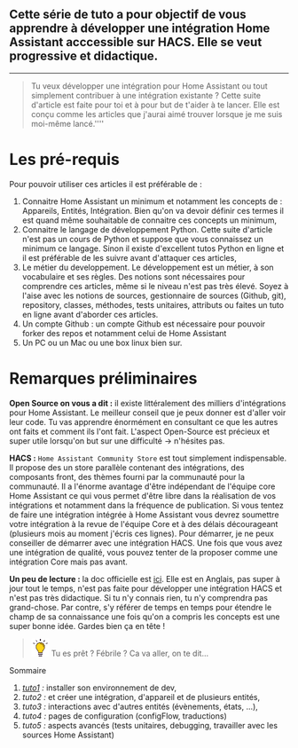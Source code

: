 
## Cette série de tuto a pour objectif de vous apprendre à développer une intégration Home Assistant acccessible sur HACS. Elle se veut progressive et didactique.

---
> Tu veux développer une intégration pour Home Assistant ou tout simplement contribuer à une intégration existante ? Cette suite d'article est faite pour toi et à pour but de t'aider à te lancer. Elle est conçu comme les articles que j'aurai aimé trouver lorsque je me suis moi-même lancé.''''

# Les pré-requis

Pour pouvoir utiliser ces articles il est préférable de :
1. Connaitre Home Assistant un minimum et notamment les concepts de : Appareils, Entités, Intégration. Bien qu'on va devoir définir ces termes il est quand même souhaitable de connaitre ces concepts un minimum,
2. Connaitre le langage de développement Python. Cette suite d'article n'est pas un cours de Python et suppose que vous connaissez un minimum ce langage. Sinon il existe d'excellent tutos Python en ligne et il est préférable de les suivre avant d'attaquer ces articles,
3. Le métier du developpement. Le développement est un métier, à son vocabulaire et ses règles. Des notions sont nécessaires pour comprendre ces articles, même si le niveau n'est pas très élevé. Soyez à l'aise avec les notions de sources, gestionnaire de sources (Github, git), repository, classes, méthodes, tests unitaires, attributs ou faites un tuto en ligne avant d'aborder ces articles. 
4. Un compte Github : un compte Github est nécessaire pour pouvoir forker des repos et notamment celui de Home Assistant
5. Un PC ou un Mac ou une box linux bien sur.

# Remarques préliminaires

__Open Source on vous a dit :__ il existe littéralement des milliers d'intégrations pour Home Assistant. Le meilleur conseil que je peux donner est d'aller voir leur code. Tu vas apprendre énormément en consultant ce que les autres ont faits et comment ils l'ont fait. L'aspect Open-Source est précieux et super utile lorsqu'on but sur une difficulté -> n'hésites pas.

__HACS :__ `Home Assistant Community Store` est tout simplement indispensable. Il propose des un store parallèle contenant des intégrations, des composants front, des thèmes fourni par la communauté pour la communauté. Il a l'énorme avantage d'être indépendant de l'équipe core Home Assistant ce qui vous permet d'être libre dans la réalisation de vos intégrations et notamment dans la fréquence de publication. Si vous tentez de faire une intégration intégrée à Home Assistant vous devrez soumettre votre intégration à la revue de l'équipe Core et à des délais décourageant (plusieurs mois au moment j'écris ces lignes). Pour démarrer, je ne peux conseiller de démarrer avec une intégration HACS. Une fois que vous avez une intégration de qualité, vous pouvez tenter de la proposer comme une intégration Core mais pas avant.

__Un peu de lecture :__ la doc officielle est [ici](#https://developers.home-assistant.io/docs/development_index). Elle est en Anglais, pas super à jour tout le temps, n'est pas faite pour développer une intégration HACS et n'est pas très didactique. Si tu n'y connais rien, tu n'y comprendra pas grand-chose. Par contre, s'y référer de temps en temps pour étendre le champ de sa connaissance une fois qu'on a compris les concepts est une super bonne idée. Gardes bien ça en tête !


> ![Tip](/images/tips.png?raw=true?raw=true) Tu es prêt ? Fébrile ? Ca va aller, on te dit...


Sommaire
1. _[tuto1](/tuto1.md) :_ installer son environnement de dev,
2. _tuto2 :_  et créer une intégration, d'appareil et de plusieurs entités,
3. _tuto3 :_ interactions avec d'autres entités (évènements, états, ...),
4. _tuto4 :_ pages de configuration (configFlow, traductions)
5. _tuto5 :_ aspects avancés (tests unitaires, debugging, travailler avec les sources Home Assistant)




